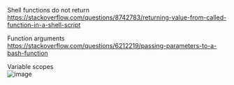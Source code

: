 Shell functions do not return\
https://stackoverflow.com/questions/8742783/returning-value-from-called-function-in-a-shell-script

Function arguments\
https://stackoverflow.com/questions/6212219/passing-parameters-to-a-bash-function

Variable scopes\
![image](https://github.com/user-attachments/assets/cc846aff-073c-406a-8f97-23af2d29c78f)
